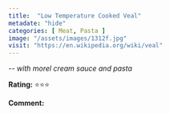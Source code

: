 ```yaml
---
title:  "Low Temperature Cooked Veal"
metadate: "hide"
categories: [ Meat, Pasta ]
image: "/assets/images/1312f.jpg"
visit: "https://en.wikipedia.org/wiki/veal"
---
```


_-- with morel cream sauce and pasta_

**Rating:** ⭐️⭐️⭐️  
  
**Comment:**
